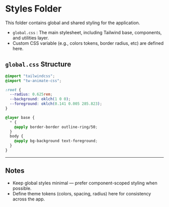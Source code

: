 # Styles Folder

This folder contains global and shared styling for the application.

- `global.css` : The main stylesheet, including Tailwind base, components, and utilities layer.
- Custom CSS variable (e.g., colors tokens, border radius, etc) are defined here.

## `global.css` Structure

```css
@import "tailwindcss";
@import "tw-animate-css";

:root {
  --radius: 0.625rem;
  --background: oklch(1 0 0);
  --foreground: oklch(0.141 0.005 285.823);
}

@layer base {
  * {
    @apply border-border outline-ring/50;
  }
  body {
    @apply bg-background text-foreground;
  }
}
```

---

## Notes

- Keep global styles minimal — prefer component-scoped styling when possible.
- Define theme tokens (colors, spacing, radius) here for consistency across the app.
